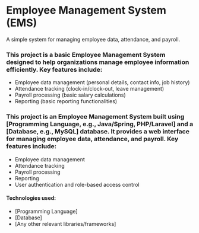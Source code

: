 # Employee Management System (EMS)

A simple system for managing employee data, attendance, and payroll.

### This project is a basic Employee Management System designed to help organizations manage employee information efficiently. Key features include:

*   Employee data management (personal details, contact info, job history)
*   Attendance tracking (clock-in/clock-out, leave management)
*   Payroll processing (basic salary calculations)
*   Reporting (basic reporting functionalities)

### This project is an Employee Management System built using [Programming Language, e.g., Java/Spring, PHP/Laravel] and a [Database, e.g., MySQL] database. It provides a web interface for managing employee data, attendance, and payroll. Key features include:

*   Employee data management
*   Attendance tracking
*   Payroll processing
*   Reporting
*   User authentication and role-based access control

#### Technologies used:

*   [Programming Language]
*   [Database]
*   [Any other relevant libraries/frameworks]

